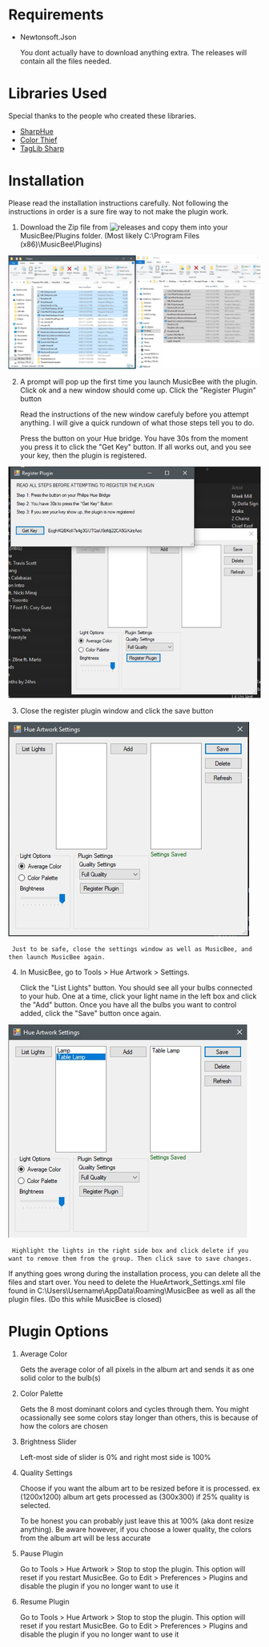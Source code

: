 #

# Requirements
- Newtonsoft.Json

     You dont actually have to download anything extra. The releases will contain all the files needed. 



# Libraries Used
Special thanks to the people who created these libraries.

- [SharpHue](https://github.com/qJake/SharpHue)
- [Color Thief](https://github.com/lokesh/color-thief)
- [TagLib Sharp](https://github.com/mono/taglib-sharp)


# Installation
Please read the installation instructions carefully. Not following the instructions in order is a sure fire way to not make the plugin work. 
1) Download the Zip file from ![releases](https://github.com/TroyFernandes/MusicBee-Philips-Hue/releases) and copy them into your MusicBee/Plugins folder. (Most likely C:\Program Files (x86)\MusicBee\Plugins)

![](https://github.com/TroyFernandes/MusicBee-Philips-Hue/blob/b184e55c9d2175e1fbb2d48f03de7ffa684b287c/Setup%20Images/copy%20over%20files.JPG)

2) A prompt will pop up the first time you launch MusicBee with the plugin. Click ok and a new window should come up. Click the "Register Plugin" button

     Read the instructions of the new window carefuly before you attempt anything. I will give a quick rundown of what those steps tell you to do.

     Press the button on your Hue bridge. You have 30s from the moment you press it to click the "Get Key" button. If all works out, and you see your key, then the plugin is registered.

![](https://github.com/TroyFernandes/MusicBee-Philips-Hue/blob/b184e55c9d2175e1fbb2d48f03de7ffa684b287c/Setup%20Images/register%20plugin.JPG)

3) Close the register plugin window and click the save button 

![](https://github.com/TroyFernandes/MusicBee-Philips-Hue/blob/b184e55c9d2175e1fbb2d48f03de7ffa684b287c/Setup%20Images/save%20settings.JPG)


     Just to be safe, close the settings window as well as MusicBee, and then launch MusicBee again.


4) In MusicBee, go to Tools > Hue Artwork > Settings.

     Click the "List Lights" button. You should see all your bulbs connected to your hub. One at a time, click your light name in the left box and click the "Add" button. Once you have all the bulbs you want to control added, click the "Save" button once again. 

![](https://github.com/TroyFernandes/MusicBee-Philips-Hue/blob/b184e55c9d2175e1fbb2d48f03de7ffa684b287c/Setup%20Images/list%20lights%20then%20add%20then%20save.JPG)

     Highlight the lights in the right side box and click delete if you want to remove them from the group. Then click save to save changes.
     
If anything goes wrong during the installation process, you can delete all the files and start over. You need to delete the HueArtwork_Settings.xml file found in C:\Users\Username\AppData\Roaming\MusicBee as well as all the plugin files. (Do this while MusicBee is closed)
 
# Plugin Options

1) Average Color

    Gets the average color of all pixels in the album art and sends it as one solid color to the bulb(s)
  
2) Color Palette

    Gets the 8 most dominant colors and cycles through them. You might ocassionally see some colors stay longer than others, this is because of how the colors are chosen
    
3) Brightness Slider

    Left-most side of slider is 0% and right most side is 100%
    
4) Quality Settings

    Choose if you want the album art to be resized before it is processed. ex (1200x1200) album art gets processed as (300x300) if 25% quality is selected. 
    
    To be honest you can probably just leave this at 100% (aka dont resize anything). Be aware however, if you choose a lower quality, the colors from the album art will be less accurate
    
5) Pause Plugin

    Go to Tools > Hue Artwork > Stop to stop the plugin. This option will reset if you restart MusicBee. Go to Edit > Preferences > Plugins and disable the plugin if you no longer want to use it
    
6) Resume Plugin

    Go to Tools > Hue Artwork > Stop to stop the plugin. This option will reset if you restart MusicBee. Go to Edit > Preferences > Plugins and disable the plugin if you no longer want to use it
